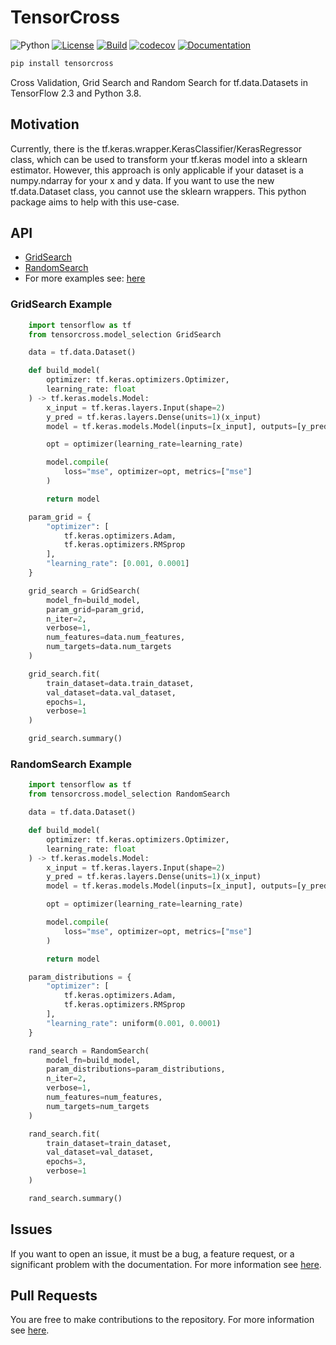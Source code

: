 # TensorCross

![Python](https://img.shields.io/badge/python-%203.8-blue)
[![License](https://camo.githubusercontent.com/890acbdcb87868b382af9a4b1fac507b9659d9bf/68747470733a2f2f696d672e736869656c64732e696f2f62616467652f6c6963656e73652d4d49542d626c75652e737667)](https://github.com/franneck94/TensorCross/blob/main/LICENSE)
[![Build](https://github.com/franneck94/TensorCross/workflows/Test/badge.svg)](https://github.com/franneck94/TensorCross/actions?query=workflow%3A%22Test+and+Coverage%22)
[![codecov](https://codecov.io/gh/franneck94/TensorCross/branch/main/graph/badge.svg)](https://codecov.io/gh/franneck94/TensorCross)
[![Documentation](https://img.shields.io/badge/ref-Documentation-blue)](https://franneck94.github.io/TensorCross-Docs/)

```bash
pip install tensorcross
```

Cross Validation, Grid Search and Random Search for tf.data.Datasets in TensorFlow 2.3 and Python 3.8.

## Motivation

Currently, there is the tf.keras.wrapper.KerasClassifier/KerasRegressor class,
which can be used to transform your tf.keras model into a sklearn estimator.
However, this approach is only applicable if your dataset is a numpy.ndarray
for your x and y data.
If you want to use the new tf.data.Dataset class, you cannot use the sklearn
wrappers.
This python package aims to help with this use-case.

## API

- [GridSearch](#GridSearch-Example)
- [RandomSearch](#RandomSearch-Example)
- For more examples see: [here](examples/)

### GridSearch Example

```python
    import tensorflow as tf
    from tensorcross.model_selection GridSearch

    data = tf.data.Dataset()

    def build_model(
        optimizer: tf.keras.optimizers.Optimizer,
        learning_rate: float
    ) -> tf.keras.models.Model:
        x_input = tf.keras.layers.Input(shape=2)
        y_pred = tf.keras.layers.Dense(units=1)(x_input)
        model = tf.keras.models.Model(inputs=[x_input], outputs=[y_pred])

        opt = optimizer(learning_rate=learning_rate)

        model.compile(
            loss="mse", optimizer=opt, metrics=["mse"]
        )

        return model

    param_grid = {
        "optimizer": [
            tf.keras.optimizers.Adam,
            tf.keras.optimizers.RMSprop
        ],
        "learning_rate": [0.001, 0.0001]
    }

    grid_search = GridSearch(
        model_fn=build_model,
        param_grid=param_grid,
        n_iter=2,
        verbose=1,
        num_features=data.num_features,
        num_targets=data.num_targets
    )

    grid_search.fit(
        train_dataset=data.train_dataset,
        val_dataset=data.val_dataset,
        epochs=1,
        verbose=1
    )

    grid_search.summary()
```

### RandomSearch Example

```python
    import tensorflow as tf
    from tensorcross.model_selection RandomSearch

    data = tf.data.Dataset()

    def build_model(
        optimizer: tf.keras.optimizers.Optimizer,
        learning_rate: float
    ) -> tf.keras.models.Model:
        x_input = tf.keras.layers.Input(shape=2)
        y_pred = tf.keras.layers.Dense(units=1)(x_input)
        model = tf.keras.models.Model(inputs=[x_input], outputs=[y_pred])

        opt = optimizer(learning_rate=learning_rate)

        model.compile(
            loss="mse", optimizer=opt, metrics=["mse"]
        )

        return model

    param_distributions = {
        "optimizer": [
            tf.keras.optimizers.Adam,
            tf.keras.optimizers.RMSprop
        ],
        "learning_rate": uniform(0.001, 0.0001)
    }

    rand_search = RandomSearch(
        model_fn=build_model,
        param_distributions=param_distributions,
        n_iter=2,
        verbose=1,
        num_features=num_features,
        num_targets=num_targets
    )

    rand_search.fit(
        train_dataset=train_dataset,
        val_dataset=val_dataset,
        epochs=3,
        verbose=1
    )

    rand_search.summary()
```

## Issues

If you want to open an issue, it must be a bug, a feature request, or a significant problem with the documentation.
For more information see [here](.github/ISSUE_TEMPLATE/).

## Pull Requests

You are free to make contributions to the repository.
For more information see [here](.github/PULL_REQUEST_TEMPLATE/).
